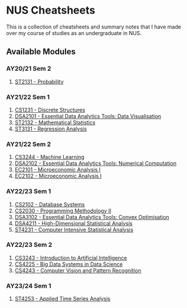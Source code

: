 # NUS Cheatsheets

This is a collection of cheatsheets and summary notes that I have made over my course of studies as an undergraduate in NUS. 

## Available Modules

### AY20/21 Sem 2
1. <a href="./ST2131/" target="_blank">ST2131 - Probability</a>

### AY21/22 Sem 1
1. <a href="./CS1231/" target="_blank">CS1231 - Discrete Structures</a>
2. <a href="./DSA2101/" target="_blank">DSA2101 - Essential Data Analytics Tools: Data Visualisation</a>
3. <a href="./ST2132/" target="_blank">ST2132 - Mathematical Statistics</a>
4. <a href="./ST3131/" target="_blank">ST3131 - Regression Analysis</a>

### AY21/22 Sem 2
1. <a href="./CS3244/" target="_blank">CS3244 - Machine Learning</a>
2. <a href="./DSA2102/" target="_blank">DSA2102 - Essential Data Analytics Tools: Numerical Computation</a>
3. <a href="./EC2101/" target="_blank">EC2101 - Microeconomic Analysis I</a>
4. <a href="./EC2102/" target="_blank">EC2102 - Microeconomic Analysis I</a>

### AY22/23 Sem 1
1. <a href="./CS2102/" target="_blank">CS2102 - Database Systems</a>
2. <a href="./CS2030/" target="_blank">CS2030 - Programming Methodology II</a>
3. <a href="./DSA3102/" target="_blank">DSA3102 - Essential Data Analytics Tools: Convex Optimisation</a>
4. <a href="./DSA4211/" target="_blank">DSA4211 - High-Dimensional Statistical Analysis</a>
5. <a href="./ST4231/" target="_blank">ST4231 - Computer Intensive Statistical Analysis</a>

### AY22/23 Sem 2
1. <a href="./CS3243/" target="_blank">CS3243 - Introduction to Artificial Intelligence</a>
2. <a href="./CS4225/" target="_blank">CS4225 - Big Data Systems in Data Science</a>
3. <a href="./CS4243/" target="_blank">CS4243 - Computer Vision and Pattern Recognition</a>

### AY23/24 Sem 1
1. <a href="./ST4253/" target="_blank">ST4253 - Applied Time Series Analysis</a>
